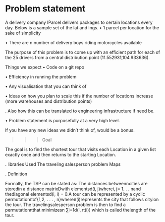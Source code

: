 # Problem statement

A delivery company IParcel delivers packages to certain locations every day. Below is a sample set of the lat and lngs. 
• 1 parcel per location for the sake of simplicity 

• There are n number of delivery boys riding motorcycles available

The purpose of this problem is to come up with an efficient path for each of the 25 drivers from a central distribution point (11.552931,104.933636).

Things we expect 
• Code on a git repo

• Efficiency in running the problem

• Any visualisation that you can think of

• Ideas on how you plan to scale this if the number of locations increase (more warehouses and distribution points)

. Also how this can be translated to engineering infrastructure if need be.

• Problem statement is purposefully at a very high level. 

If you have any new ideas we didn’t think of, would be a bonus.

>>> Goal

The goal is to find the shortest tour that visits each Location in a given list exactly once and then returns to the starting Location.

. libraries Used
    The traveling salesperson problem
    Maps
    
 . Definition
 
  Formally, the TSP can be stated as: The distances betweenncities are storedin a distance matrixDwith elementsd(i, j)wherei, j= 1. . . nand thediagonal elementsd(i, i) = 0.A tour can be represented by a cyclic permutationπof{1,2, . . . , n}whereπ(i)represents the city that follows cityion the tour. The travelingsalesperson problem is then to find a permutationπthat minimizesn
              ∑i=1d(i, π(i))
which is called thelength of the tour.   

